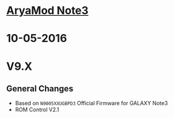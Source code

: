 
# [AryaMod Note3](http://forum.xda-developers.com/galaxy-note-3/development/rom-aryamod-v1-tw-lollipop-t2990920)

# 10-05-2016 
# V9.X
## General Changes
  - Based on `N9005XXUGBPD3` Official Firmware for GALAXY Note3
  - ROM Control V2.1

